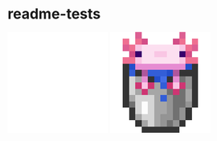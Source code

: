 
# readme-tests

<img src="test.svg" style="width: 200px; height: 200px; image-rendering: pixelated;"/>


<img src="Invicon_Bucket_of_Axolotl.png" style="width: 200px; height: 200px; image-rendering: pixelated;"/>
